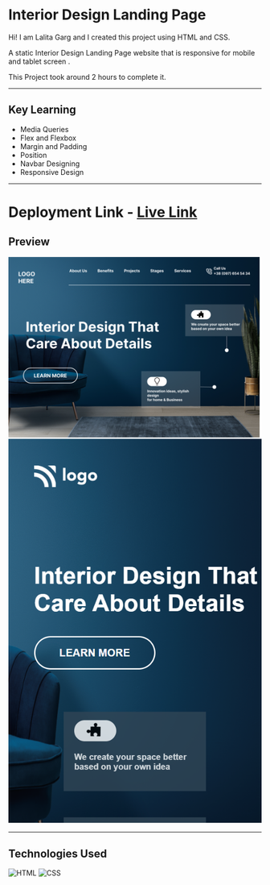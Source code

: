 # Interior Design Landing Page
Hi! I am Lalita Garg and I created this project using HTML and CSS.

A static Interior Design Landing Page website that is responsive for mobile and tablet screen .

This Project took around 2 hours to complete it.
***
## Key Learning 

- Media Queries 
- Flex and Flexbox
- Margin and Padding 
- Position 
- Navbar Designing 
- Responsive Design
***
# Deployment Link - [Live Link](https://10-interior-design-landing-page.vercel.app/)
## Preview 


![ScreenShot](./screenshots/Interior%20Design%20landing%20page.png)
![ScreenShot](./screenshots/mobile%20view.PNG)


***
## Technologies Used 

![HTML](https://img.shields.io/badge/HTML5-E34F26?style=for-the-badge&logo=html5&logoColor=white)
![CSS](	https://img.shields.io/badge/CSS3-1572B6?style=for-the-badge&logo=css3&logoColor=white)


